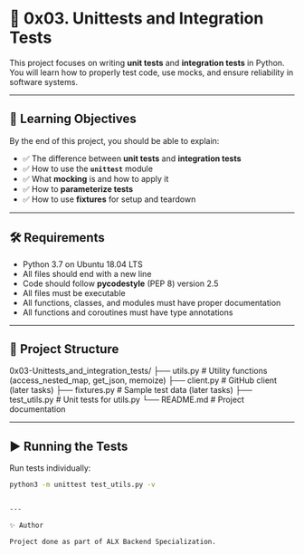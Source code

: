 # 📌 0x03. Unittests and Integration Tests

This project focuses on writing **unit tests** and **integration tests** in Python.  
You will learn how to properly test code, use mocks, and ensure reliability in software systems.

---

## 🎯 Learning Objectives
By the end of this project, you should be able to explain:
- ✅ The difference between **unit tests** and **integration tests**
- ✅ How to use the **`unittest`** module
- ✅ What **mocking** is and how to apply it
- ✅ How to **parameterize tests**
- ✅ How to use **fixtures** for setup and teardown

---

## 🛠️ Requirements
- Python 3.7 on Ubuntu 18.04 LTS
- All files should end with a new line
- Code should follow **pycodestyle** (PEP 8) version 2.5
- All files must be executable
- All functions, classes, and modules must have proper documentation
- All functions and coroutines must have type annotations

---

## 📂 Project Structure
0x03-Unittests_and_integration_tests/
├── utils.py # Utility functions (access_nested_map, get_json, memoize)
├── client.py # GitHub client (later tasks)
├── fixtures.py # Sample test data (later tasks)
├── test_utils.py # Unit tests for utils.py
└── README.md # Project documentation


---

## ▶️ Running the Tests
Run tests individually:
```bash
python3 -m unittest test_utils.py -v


---

✨ Author

Project done as part of ALX Backend Specialization.